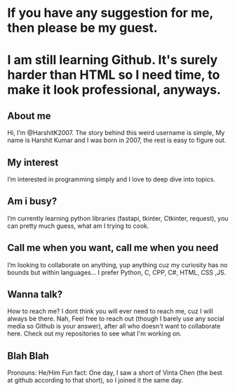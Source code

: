 # If you have any suggestion for me, then please be my guest.

# I am still learning Github. It's surely harder than HTML so I need time, to make it look professional, anyways.

## About me
Hi, I’m @HarshitK2007.
The story behind this weird username is simple, My name is Harshit Kumar and I was born in 2007, the rest is easy to figure out.

## My interest
I’m interested in programming simply and I love to deep dive into topics.

## Am i busy?
I’m currently learning python libraries (fastapi, tkinter, Ctkinter, request), you can pretty much guess, what am I trying to cook.

## Call me when you want, call me when you need
I’m looking to collaborate on anything, yup anything cuz my curiosity has no bounds but within languages... I prefer Python, C, CPP, C#, HTML, CSS ,JS.

## Wanna talk?
How to reach me? I dont think you will ever need to reach me, cuz I will always be there.
Nah, Feel free to reach out (though I barely use any social media so Github is your answer), after all who doesn't want to collaborate here.
Check out my repositories to see what I'm working on.

## Blah Blah 
Pronouns: He/Him
Fun fact: One day, I saw a short of Vinta Chen (the best at github according to that short), so I joined it the same day.

<!---
HarshitK2007/HarshitK2007 is a ✨ special ✨ repository because its `README.md` (this file) appears on your GitHub profile.
You can click the Preview link to take a look at your changes.
--->
